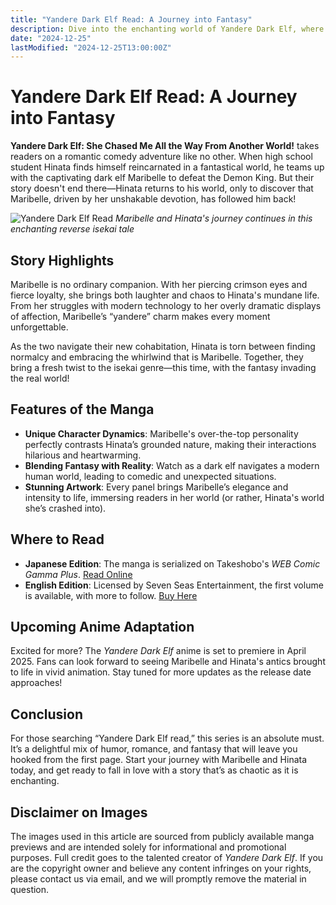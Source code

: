 ```yaml
---
title: "Yandere Dark Elf Read: A Journey into Fantasy"
description: Dive into the enchanting world of Yandere Dark Elf, where love, obsession, and humor collide in this unforgettable reverse isekai story featuring Hinata and the yandere dark elf, Maribelle.
date: "2024-12-25"
lastModified: "2024-12-25T13:00:00Z"
---
```


# Yandere Dark Elf Read: A Journey into Fantasy

**Yandere Dark Elf: She Chased Me All the Way From Another World!** takes readers on a romantic comedy adventure like no other. When high school student Hinata finds himself reincarnated in a fantastical world, he teams up with the captivating dark elf Maribelle to defeat the Demon King. But their story doesn't end there—Hinata returns to his world, only to discover that Maribelle, driven by her unshakable devotion, has followed him back!

![Yandere Dark Elf Read](/pic/yandere%20dark%20elf%20read.png "Yandere Dark Elf - Maribelle and Hinata's Adventure")
*Maribelle and Hinata's journey continues in this enchanting reverse isekai tale*

## Story Highlights

Maribelle is no ordinary companion. With her piercing crimson eyes and fierce loyalty, she brings both laughter and chaos to Hinata's mundane life. From her struggles with modern technology to her overly dramatic displays of affection, Maribelle’s “yandere” charm makes every moment unforgettable.

As the two navigate their new cohabitation, Hinata is torn between finding normalcy and embracing the whirlwind that is Maribelle. Together, they bring a fresh twist to the isekai genre—this time, with the fantasy invading the real world!

## Features of the Manga

- **Unique Character Dynamics**: Maribelle's over-the-top personality perfectly contrasts Hinata’s grounded nature, making their interactions hilarious and heartwarming.
- **Blending Fantasy with Reality**: Watch as a dark elf navigates a modern human world, leading to comedic and unexpected situations.
- **Stunning Artwork**: Every panel brings Maribelle’s elegance and intensity to life, immersing readers in her world (or rather, Hinata's world she’s crashed into).

## Where to Read

- **Japanese Edition**: The manga is serialized on Takeshobo's *WEB Comic Gamma Plus*. [Read Online](https://gammaplus.takeshobo.co.jp/manga/aigaomoi_darkelf/)
- **English Edition**: Licensed by Seven Seas Entertainment, the first volume is available, with more to follow. [Buy Here](https://sevenseasentertainment.com/books/yandere-dark-elf-she-chased-me-all-the-way-from-another-world-vol-1/)

## Upcoming Anime Adaptation

Excited for more? The *Yandere Dark Elf* anime is set to premiere in April 2025. Fans can look forward to seeing Maribelle and Hinata's antics brought to life in vivid animation. Stay tuned for more updates as the release date approaches!


## Conclusion

For those searching “Yandere Dark Elf read,” this series is an absolute must. It’s a delightful mix of humor, romance, and fantasy that will leave you hooked from the first page. Start your journey with Maribelle and Hinata today, and get ready to fall in love with a story that’s as chaotic as it is enchanting.

## Disclaimer on Images

The images used in this article are sourced from publicly available manga previews and are intended solely for informational and promotional purposes. Full credit goes to the talented creator of *Yandere Dark Elf*. If you are the copyright owner and believe any content infringes on your rights, please contact us via email, and we will promptly remove the material in question.